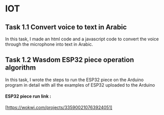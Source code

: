 # IOT
## Task 1.1 Convert voice to text in Arabic

In this task, I made an html code and a javascript code to convert the voice through the microphone into text in Arabic.

## Task 1.2 Wasdom ESP32 piece operation algorithm

 In this task, I wrote the steps to run the ESP32 piece on the Arduino program in detail with all the examples of ESP32 uploaded to the Arduino

####  ESP32 piece run link : 

[https://wokwi.com/projects/335900210763924051] 
